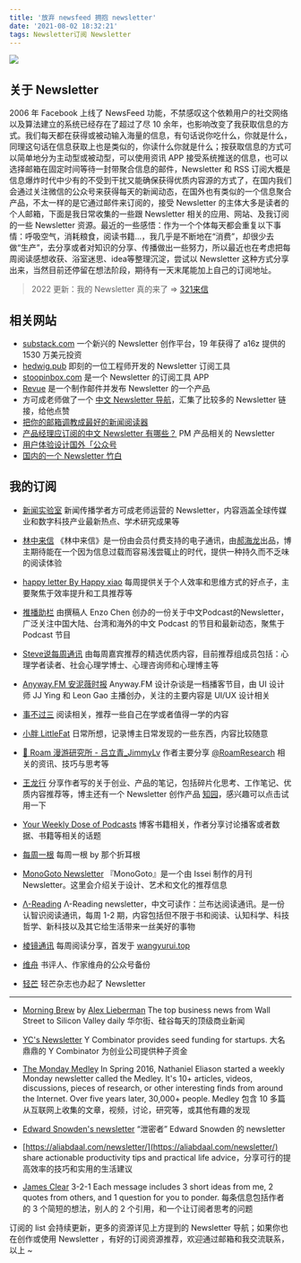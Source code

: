 ```yaml
---
title: '放弃 newsfeed 拥抱 newsletter'
date: '2021-08-02 18:32:21'
tags: Newsletter订阅 Newsletter
---
```


![](https://assets.wuxinhua.com/blog/assets/newsletter/newsletter.png)

## 关于 Newsletter

2006 年 Facebook 上线了 NewsFeed 功能，不禁感叹这个依赖用户的社交网络以及算法建立的系统已经存在了超过了尽 10 余年，也影响改变了我获取信息的方式。我们每天都在获得或被动输入海量的信息，有句话说你吃什么，你就是什么，同理这句话在信息获取上也是类似的，你读什么你就是什么；按获取信息的方式可以简单地分为主动型或被动型，可以使用资讯 APP 接受系统推送的信息，也可以选择邮箱在固定时间等待一封带聚合信息的邮件，Newsletter 和 RSS 订阅大概是信息爆炸时代中少有的不受到干扰又能确保获得优质内容源的方式了，在国内我们会通过关注微信的公众号来获得每天的新闻动态，在国外也有类似的一个信息聚合产品，不太一样的是它通过邮件来订阅的，接受 Newsletter 的主体大多是读者的个人邮箱，下面是我日常收集的一些跟 Newsletter 相关的应用、网站、及我订阅的一些 Newsletter 资源。最近的一些感悟：作为一个个体每天都会重复以下事情：呼吸空气，消耗粮食，阅读书籍...，我几乎是不断地在“消费”，却很少去做“生产”，去分享或者对知识的分享、传播做出一些努力，所以最近也在考虑把每周阅读感想收获、浴室迷思、idea等整理沉淀，尝试以 Newsletter 这种方式分享出来，当然目前还停留在想法阶段，期待有一天末尾能加上自己的订阅地址。

> 2022 更新：我的 Newsletter 真的来了 => [321来信](https://321laixin.zhubai.love/)

## 相关网站

- [substack.com](https://substack.com/) 一个新兴的 Newsletter 创作平台，19 年获得了 a16z 提供的 1530 万美元投资
- [hedwig.pub](https://hedwig.pub/) 即刻的一位工程师开发的 Newsletter 订阅工具
- [stoopinbox.com](https://stoopinbox.com/) 是一个 Newsletter 的订阅工具 APP
- [Revue](https://www.getrevue.co/) 是一个制作邮件并发布 Newsletter 的一个产品
- 方可成老师做了一个 [中文 Newsletter 导航](https://www.notion.so/kfang/Newsletter-68ee46c0a4574f659fb8a873ead438c6)，汇集了比较多的 Newsletter 链接，给他点赞
- [把你的邮箱调教成最好的新闻阅读器](https://newslab2020.github.io/Collection/%E5%AA%92%E4%BD%93%E9%A3%9F%E8%B0%B1/%5B%E6%96%B0%E9%97%BB%E5%AE%9E%E9%AA%8C%E5%AE%A4%5D%20-%202017-05-10%20%E6%8A%8A%E4%BD%A0%E7%9A%84%E9%82%AE%E7%AE%B1%E8%B0%83%E6%95%99%E6%88%90%E6%9C%80%E5%A5%BD%E7%9A%84%E6%96%B0%E9%97%BB%E9%98%85%E8%AF%BB%E5%99%A8%EF%BD%9C%E5%AA%92%E4%BD%93%E9%A3%9F%E8%B0%B107.html)
- [产品经理应订阅的中文 Newsletter 有哪些？](https://sspai.com/post/62935) PM 产品相关的 Newsletter
- [用户体验设计国外「公众号](https://zhuanlan.zhihu.com/p/22463740)
- [国内的一个 Newsletter 竹白](https://zhubai.love/)

## 我的订阅

- [新闻实验室](https://www.getrevue.co/profile/newslab?utm_campaign=%E6%96%B0%E9%97%BB%E5%AE%9E%E9%AA%8C%E5%AE%A4&utm_medium=email&utm_source=Revue%20Newsletter) 新闻传播学者方可成老师运营的 Newsletter，内容涵盖全球传媒业和数字科技产业最新热点、学术研究成果等

- [林中来信](https://laixin.one/) 《林中来信》是一份由会员付费支持的电子通讯，由[郝海龙](https://haohailong.net/?source=wuxinhua.com)出品，博主期待能在一个因为信息过载而容易浅尝辄止的时代，提供一种持久而不乏味的阅读体验

- [happy letter By Happy xiao](https://xiao.do/?utm_campaign=happy%20letter&utm_medium=email&utm_source=Revue%20Newsletter) 每周提供关于个人效率和思维方式的好点子，主要聚焦于效率提升和工具推荐等

- [推播助栏](https://enzochen.substack.com/about?utm_source=menu-dropdown) 由撰稿人 Enzo Chen 创办的一份关于中文Podcast的Newsletter，广泛关注中国大陆、台湾和海外的中文 Podcast 的节目和最新动态，聚焦于 Podcast 节目

- [Steve说每周通讯](https://steve.hedwig.pub/) 由每周嘉宾推荐的精选优质内容，目前推荐组成员包括：心理学者读者、社会心理学博士、心理咨询师和心理博主等

- [Anyway.FM 安泥薇时报](https://anyway.fm/news/) Anyway.FM 设计杂谈是一档播客节目，由 UI 设计师 JJ Ying 和 Leon Gao 主播创办，关注的主要内容是 UI/UX 设计相关

- [事不过三](https://via.hedwig.pub/) 阅读相关，推荐一些自己在学或者值得一学的内容

- [小胖 LittleFat](https://m.littlefat.cn/) 日常所想，记录博主日常发现的一些东西，内容比较随意

- [📮 Roam 漫游研究所 - 吕立青_JimmyLv](https://jimmylv.substack.com/people/15095535-_jimmylv) 作者主要分享 [@RoamResearch](https://roamresearch.com/) 相关的资讯、技巧与思考等

- [王龙行](https://zhiy.cc/long) 分享作者写的关于创业、产品的笔记，包括碎片化思考、工作笔记、优质内容推荐等，博主还有一个 Newsletter 创作产品 [知园](https://zhiy.cc/)，感兴趣可以点击试用一下

- [Your Weekly Dose of Podcasts](https://www.getrevue.co/profile/allaboutpod) 博客书籍相关，作者分享讨论播客或者数据、书籍等相关的话题

- [每周一根](https://1genperweek.substack.com/) 每周一根 by 那个折耳根

- [MonoGoto Newsletter](https://monogoto.ryouissei.com/) 『MonoGoto』是一个由 Issei 制作的月刊 Newsletter。这里会介绍关于设计、艺术和文化的推荐信息

- [Λ-Reading](https://rizime.substack.com/) Λ-Reading newsletter，中文可读作：兰布达阅读通讯。是一份认智识阅读通讯，每周 1-2 期，内容包括但不限于书和阅读、认知科学、科技哲学、新科技以及其它给生活带来一丝美好的事物

- [棱镜通讯](https://three.hedwig.pub/) 每周阅读分享，首发于 [wangyurui.top](wangyurui.top)

- [维舟](https://weizhou.substack.com/) 书评人、作家维舟的公众号备份

- [轻芒](https://www.getrevue.co/profile/qingmang) 轻芒杂志也办起了 Newsletter

---

- [Morning Brew](https://www.morningbrew.com/daily/subscribe?) by [Alex Lieberman](https://twitter.com/morningbrew) The top business news from Wall Street to Silicon Valley daily 华尔街、硅谷每天的顶级商业新闻

- [YC's Newsletter](https://us7.list-manage.com/subscribe?u=6507bf4e4c2df3fdbae6ef738&id=547725049b) Y Combinator provides seed funding for startups. 大名鼎鼎的 Y Combinator 为创业公司提供种子资金

- [The Monday Medley](https://www.nateliason.com/join) In Spring 2016, Nathaniel Eliason started a weekly Monday newsletter called the Medley. It's 10+ articles, videos, discussions, pieces of research, or other interesting finds from around the Internet. Over five years later, 30,000+ people. Medley 包含 10 多篇从互联网上收集的文章，视频，讨论，研究等，或其他有趣的发现

- [Edward Snowden's newsletter](https://edwardsnowden.substack.com/p/kabul) “泄密者” Edward Snowden 的 newsletter

- [https://aliabdaal.com/newsletter/](https://aliabdaal.com/newsletter/) share actionable productivity tips and practical life advice，分享可行的提高效率的技巧和实用的生活建议

- [James Clear](https://jamesclear.com/3-2-1) 3-2-1 Each message includes 3 short ideas from me, 2 quotes from others, and 1 question for you to ponder. 每条信息包括作者的 3 个简短的想法，别人的 2 个引用，和一个让订阅者思考的问题

订阅的 list 会持续更新，更多的资源详见上方提到的 Newsletter 导航；如果你也在创作或使用 Newsletter ，有好的订阅资源推荐，欢迎通过邮箱和我交流联系，以上 ~